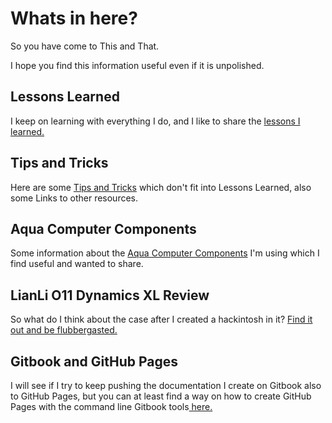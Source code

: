 # Whats in here?

So you have come to This and That.

I hope you find this information useful even if it is unpolished.

## Lessons Learned

I keep on learning with everything I do, and I like to share the [lessons I learned.](lessons-learned.md)

## Tips and Tricks

Here are some [Tips and Tricks](tips-and-tricks.md) which don't fit into Lessons Learned, also some Links to other resources.

## Aqua Computer Components

Some information about the [Aqua Computer Components](aquacomputer.md) I'm using which I find useful and wanted to share.

## LianLi O11 Dynamics XL Review

So what do I think about the case after I created a hackintosh in it? [Find it out and be flubbergasted.](lianli-o11-dynamics-xl-review/)

## Gitbook and GitHub Pages

I will see if I try to keep pushing the documentation I create on Gitbook also to GitHub Pages, but you can at least find a way on how to create GitHub Pages with the command line Gitbook tools[ here.](using-gitbook-to-generate-the-documentation.md)



